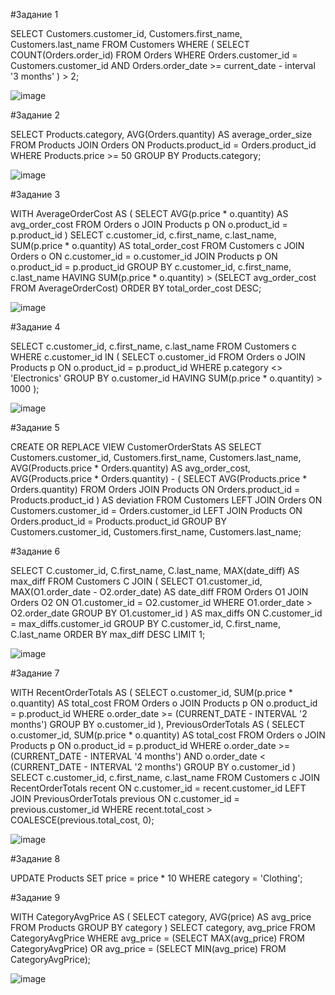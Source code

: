 #Задание 1

SELECT Customers.customer_id, Customers.first_name, Customers.last_name FROM Customers WHERE ( SELECT COUNT(Orders.order_id) FROM Orders WHERE Orders.customer_id = Customers.customer_id AND Orders.order_date >= current_date - interval '3 months' ) > 2;

![image](https://github.com/VLSBorzykh/MrBeast1/assets/148325138/fd3295ec-c273-4052-8476-8f71cb598f33)


#Задание 2

SELECT Products.category, AVG(Orders.quantity) AS average_order_size FROM Products JOIN Orders ON Products.product_id = Orders.product_id WHERE Products.price >= 50 GROUP BY Products.category;

![image](https://github.com/VLSBorzykh/MrBeast1/assets/148325138/0cd515d1-5b44-4e90-8f42-40436982ba14)


#Задание 3

WITH AverageOrderCost AS ( SELECT AVG(p.price * o.quantity) AS avg_order_cost FROM Orders o JOIN Products p ON o.product_id = p.product_id ) SELECT c.customer_id, c.first_name, c.last_name, SUM(p.price * o.quantity) AS total_order_cost FROM Customers c JOIN Orders o ON c.customer_id = o.customer_id JOIN Products p ON o.product_id = p.product_id GROUP BY c.customer_id, c.first_name, c.last_name HAVING SUM(p.price * o.quantity) > (SELECT avg_order_cost FROM AverageOrderCost) ORDER BY total_order_cost DESC;

![image](https://github.com/VLSBorzykh/MrBeast1/assets/148325138/3bdd2d37-b3f6-4b9b-8932-638c9d044f54)


#Задание 4

SELECT c.customer_id, c.first_name, c.last_name FROM Customers c WHERE c.customer_id IN ( SELECT o.customer_id FROM Orders o JOIN Products p ON o.product_id = p.product_id WHERE p.category <> 'Electronics' GROUP BY o.customer_id HAVING SUM(p.price * o.quantity) > 1000 );

![image](https://github.com/VLSBorzykh/MrBeast1/assets/148325138/46bfcf55-3edd-45e6-99c6-389037fd105f)


#Задание 5

CREATE OR REPLACE VIEW CustomerOrderStats AS SELECT Customers.customer_id, Customers.first_name, Customers.last_name, AVG(Products.price * Orders.quantity) AS avg_order_cost, AVG(Products.price * Orders.quantity) - ( SELECT AVG(Products.price * Orders.quantity) FROM Orders JOIN Products ON Orders.product_id = Products.product_id ) AS deviation FROM Customers LEFT JOIN Orders ON Customers.customer_id = Orders.customer_id LEFT JOIN Products ON Orders.product_id = Products.product_id GROUP BY Customers.customer_id, Customers.first_name, Customers.last_name;

#Задание 6

SELECT C.customer_id, C.first_name, C.last_name, MAX(date_diff) AS max_diff FROM Customers C JOIN ( SELECT O1.customer_id, MAX(O1.order_date - O2.order_date) AS date_diff FROM Orders O1 JOIN Orders O2 ON O1.customer_id = O2.customer_id WHERE O1.order_date > O2.order_date GROUP BY O1.customer_id ) AS max_diffs ON C.customer_id = max_diffs.customer_id GROUP BY C.customer_id, C.first_name, C.last_name ORDER BY max_diff DESC LIMIT 1;

![image](https://github.com/VLSBorzykh/MrBeast1/assets/148325138/a8c369a2-948a-49bf-96cc-dc2330200ec4)


#Задание 7

WITH RecentOrderTotals AS ( SELECT o.customer_id, SUM(p.price * o.quantity) AS total_cost FROM Orders o JOIN Products p ON o.product_id = p.product_id WHERE o.order_date >= (CURRENT_DATE - INTERVAL '2 months') GROUP BY o.customer_id ), PreviousOrderTotals AS ( SELECT o.customer_id, SUM(p.price * o.quantity) AS total_cost FROM Orders o JOIN Products p ON o.product_id = p.product_id WHERE o.order_date >= (CURRENT_DATE - INTERVAL '4 months') AND o.order_date < (CURRENT_DATE - INTERVAL '2 months') GROUP BY o.customer_id ) SELECT c.customer_id, c.first_name, c.last_name FROM Customers c JOIN RecentOrderTotals recent ON c.customer_id = recent.customer_id LEFT JOIN PreviousOrderTotals previous ON c.customer_id = previous.customer_id WHERE recent.total_cost > COALESCE(previous.total_cost, 0);

![image](https://github.com/VLSBorzykh/MrBeast1/assets/148325138/a7dcc840-5e15-4155-8ffb-77a509a0864b)


#Задание 8

UPDATE Products SET price = price * 10 WHERE category = 'Clothing';


#Задание 9

WITH CategoryAvgPrice AS ( SELECT category, AVG(price) AS avg_price FROM Products GROUP BY category ) SELECT category, avg_price FROM CategoryAvgPrice WHERE avg_price = (SELECT MAX(avg_price) FROM CategoryAvgPrice) OR avg_price = (SELECT MIN(avg_price) FROM CategoryAvgPrice);

![image](https://github.com/VLSBorzykh/MrBeast1/assets/148325138/3458bfd6-ca4d-437c-b434-3ffc36b7462e)

